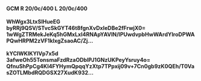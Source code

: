 #### GCM R 20/0c/400 L 20/0c/400
**WhWgx3LtxSlHueEG**<br/>**byRRj9QSV/STvcSkGYT46t8fgnXvDxIeDBe2fFrwjX0=**<br/>**1wWgZTRMekJeKq5hGMxLxl4RNApYAVlN/lPUwdvpbHwWArdYIroDPWAPQwHRPM2zVF1klxgZsaoAC/Zj...**<br/><br/>
**kYCIWKlKYIVp7x5d**<br/>**3afweOh55TonsmaFzdRzaODblPJ1GNzUKPeyYsruy4o=**<br/>**QfnuShPpCg4Kl4FYHymQpqqYzXtp7TPpxij09v+7Cn0gb9zK0QEh/T0VasZOTLMbdRQDGSX27XudK932...**